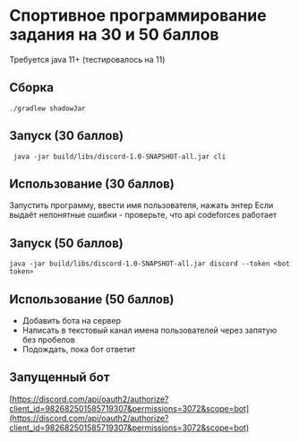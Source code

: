# Спортивное программирование задания на 30 и 50 баллов
Требуется java 11+ (тестировалось на 11)
## Сборка
``./gradlew shadowJar``
## Запуск (30 баллов)
`` java -jar build/libs/discord-1.0-SNAPSHOT-all.jar cli``
## Использование (30 баллов)
Запустить программу, ввести имя пользователя, нажать энтер
Если выдаёт непонятные ошибки - проверьте, что api codeforces работает

## Запуск (50 баллов)
``java -jar build/libs/discord-1.0-SNAPSHOT-all.jar discord --token <bot token>``

## Использование (50 баллов)
- Добавить бота на сервер
- Написать в текстовый канал имена пользователей через запятую без пробелов
- Подождать, пока бот ответит

## Запущенный бот
[https://discord.com/api/oauth2/authorize?client_id=982682501585719307&permissions=3072&scope=bot](https://discord.com/api/oauth2/authorize?client_id=982682501585719307&permissions=3072&scope=bot)